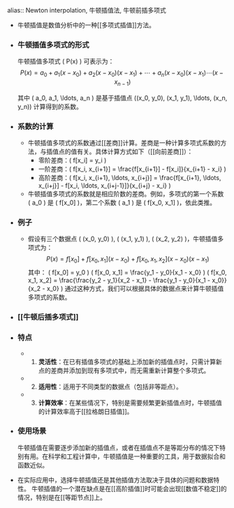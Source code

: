 alias:: Newton interpolation, 牛顿插值法, 牛顿前插多项式

- 牛顿插值是数值分析中的一种[[多项式插值]]方法。
- ### 牛顿插值多项式的形式
  牛顿插值多项式 \( P(x) \) 可表示为：
  $$ P(x) = a_0 + a_1(x - x_0) + a_2(x - x_0)(x - x_1) + \cdots + a_n(x - x_0)(x - x_1) \cdots (x - x_{n-1}) $$
  
  其中 \( a_0, a_1, \ldots, a_n \) 是基于插值点 \((x_0, y_0), (x_1, y_1), \ldots, (x_n, y_n)\) 计算得到的系数。
- ### 系数的计算
	- 牛顿插值多项式的系数通过[[差商]]计算。差商是一种计算多项式系数的方法，与插值点的值有关。具体计算方式如下（[[向前差商]]）：
		- 零阶差商：\( f[x_i] = y_i \)
		- 一阶差商：\( f[x_i, x_{i+1}] = \frac{f[x_{i+1}] - f[x_i]}{x_{i+1} - x_i} \)
		- 高阶差商：\( f[x_i, x_{i+1}, \ldots, x_{i+j}] = \frac{f[x_{i+1}, \ldots, x_{i+j}] - f[x_i, \ldots, x_{i+j-1}]}{x_{i+j} - x_i} \)
	- 牛顿插值多项式的系数就是相应阶数的差商。例如，多项式的第一个系数 \( a_0 \) 是 \( f[x_0] \)，第二个系数 \( a_1 \) 是 \( f[x_0, x_1] \)，依此类推。
- ### 例子
	- 假设有三个数据点 \( (x_0, y_0) \), \( (x_1, y_1) \), \( (x_2, y_2) \)，牛顿插值多项式为：
	  $$ P(x) = f[x_0] + f[x_0, x_1](x - x_0) + f[x_0, x_1, x_2](x - x_0)(x - x_1) $$
	  其中：
	  \( f[x_0] = y_0 \)
	  \( f[x_0, x_1] = \frac{y_1 - y_0}{x_1 - x_0} \)
	  \( f[x_0, x_1, x_2] = \frac{\frac{y_2 - y_1}{x_2 - x_1} - \frac{y_1 - y_0}{x_1 - x_0}}{x_2 - x_0} \)
	  通过这种方式，我们可以根据具体的数据点来计算牛顿插值多项式的系数。
- ### [[牛顿后插多项式]]
- ### 特点
	- 1. **灵活性**：在已有插值多项式的基础上添加新的插值点时，只需计算新点的差商并添加到现有多项式中，而无需重新计算整个多项式。
	- 2. **适用性**：适用于不同类型的数据点（包括非等距点）。
	- 3. **计算效率**：在某些情况下，特别是需要频繁更新插值点时，牛顿插值的计算效率高于[[拉格朗日插值]]。
- ### 使用场景
  牛顿插值在需要逐步添加新的插值点，或者在插值点不是等距分布的情况下特别有用。在科学和工程计算中，牛顿插值是一种重要的工具，用于数据拟合和函数近似。
- 在实际应用中，选择牛顿插值还是其他插值方法取决于具体的问题和数据特性。
  牛顿插值的一个潜在缺点是在[[高阶插值]]时可能会出现[[数值不稳定]]的情况，特别是在[[等距节点]]上。